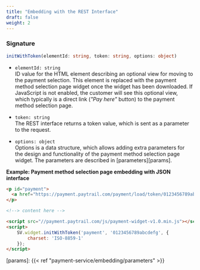 ```yaml
---
title: "Embedding with the REST Interface"
draft: false
weight: 2
---
```


### Signature

```ts
initWithToken(elementId: string, token: string, options: object)
```

- `elementId: string` \
ID value for the HTML element describing an optional view for moving to the payment selection. This element is replaced with the payment method selection page widget once the widget has been downloaded. If JavaScript is not enabled, the customer will see this optional view, which typically is a direct link (_"Pay here"_ button) to the payment method selection page.

- `token: string` \
The REST interface returns a token value, which is sent as a parameter to the request.

- `options: object` \
Options is a data structure, which allows adding extra parameters for the design and functionality of the payment method selection page widget. The parameters are described in [parameters][params].

**Example: Payment method selection page embedding with JSON interface**

```html
<p id="payment">
  <a href="https://payment.paytrail.com/payment/load/token/0123456789abcdefg">Go to payments</a>
</p>

<!--> content here -->

<script src="//payment.paytrail.com/js/payment-widget-v1.0.min.js"></script>
<script>
    SV.widget.initWithToken('payment', '0123456789abcdefg', {
        charset: 'ISO-8859-1'
    });
</script>
```

[params]: {{< ref "payment-service/embedding/parameters" >}}
